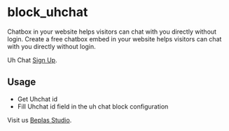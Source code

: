 # block_uhchat

Chatbox in your website helps visitors can chat with you directly without login.
Create a free chatbox embed in your website helps visitors can chat with you directly without login.

Uh Chat [Sign Up](https://uhchat.net/).

## Usage
- Get Uhchat id
- Fill Uhchat id field in the uh chat block configuration




Visit us [Beplas Studio](https://beplasstudio.com/).
